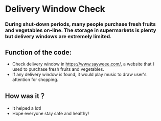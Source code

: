 # Delivery Window Check 

### During shut-down periods, many people  purchase fresh fruits and vegetables on-line. The storage in supermarkets is plenty but delivery windows are extremely limited.

## Function of the code:
- Check delivery window in https://www.sayweee.com/, a website that I used to purchase fresh fruits and vegetables. 
- If any delivery window is found, it would play music to draw user's attention for shopping.  

## How was it？
- It helped a lot!
- Hope everyone stay safe and healthy!
